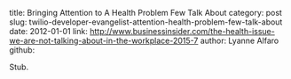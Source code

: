 title: Bringing Attention to A Health Problem Few Talk About
category: post
slug: twilio-developer-evangelist-attention-health-problem-few-talk-about
date: 2012-01-01
link: http://www.businessinsider.com/the-health-issue-we-are-not-talking-about-in-the-workplace-2015-7
author: Lyanne Alfaro
github: 


Stub.

